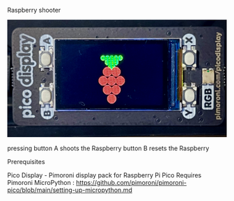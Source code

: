 Raspberry shooter

![Alt text](https://github.com/evilbobbins/BearWithMe/blob/main/RaspberryPi_Pico/MicroPython/Pimoroni_Display_Pack/Raspberry_shooter/Display_pack.jpeg?raw=true "Image")

pressing button A shoots the Raspberry button B resets the Raspberry

Prerequisites

Pico Display - Pimoroni display pack for Raspberry Pi Pico
Requires Pimoroni MicroPython : https://github.com/pimoroni/pimoroni-pico/blob/main/setting-up-micropython.md
